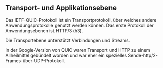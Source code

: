 ## Transport- und Applikationsebene

Das IETF-QUIC-Protokoll ist ein Transportprotokoll, über welches andere Anwendungsprotokolle genutzt werden können. Das erste Protokoll der Anwendungsebenen ist HTTP/3 (h3).

Die Transportebene unterstützt Verbindungen und Streams.

In der Google-Version von QUIC waren Transport und HTTP zu einem Allheilmittel gebündelt worden und war eher ein spezielles Sende-http/2-Frames-über-UDP-Protokoll.
